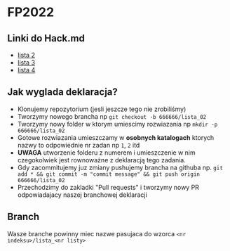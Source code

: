 # FP2022
## Linki do Hack.md
- [lista 2](https://hackmd.io/n3PDESuQRqerXNGPm6ZEuQ)
- [lista 3](https://hackmd.io/ubxCRB5UROqu1ZCUn5vYCw)
- [lista 4](https://hackmd.io/WMlK86sRTZKdaoojgTHEcA)

## Jak wyglada deklaracja?
- Klonujemy repozytorium (jesli jeszcze tego nie zrobiliśmy)
- Tworzymy nowego brancha np `git checkout -b 666666/lista_02`
- Tworzymy nowy folder w ktorym umiescimy rozwiazania np `mkdir -p 666666/lista_02`
- Gotowe rozwiazania umieszczamy w **osobnych katalogach** ktorych nazwy to odpowiednie nr zadan np `1`, `2` itd
- **UWAGA** utworzenie folderu z numerem i umieszczenie w nim czegokolwiek jest rownoważne z deklaracją tego zadania.
- Gdy zacommitujemy juz zmiany pushujemy brancha na githuba np. `git add * && git commit -m "commit message" && git push origin 666666/lista_02`
- Przechodzimy do zakladki "Pull requests" i tworzymy nowy PR odpowiadajacy naszej branchowej deklaracji

## Branch
Wasze branche powinny miec nazwe pasujaca do wzorca `<nr indeksu>/lista_<nr listy>`

